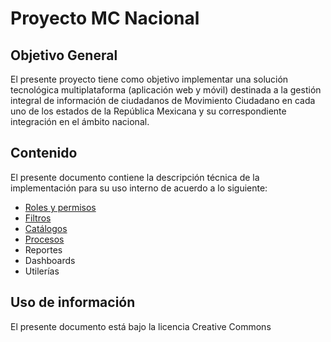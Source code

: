 # Proyecto MC Nacional

## Objetivo General

El presente proyecto tiene como objetivo implementar una solución tecnológica multiplataforma (aplicación web y móvil) destinada a la gestión integral de información de ciudadanos de Movimiento Ciudadano en cada uno de los estados de la República Mexicana y su correspondiente integración en el ámbito nacional.

## Contenido

El presente documento contiene la descripción técnica de la implementación para su uso interno de acuerdo a lo siguiente:

- [Roles y permisos](roles/)
- [Filtros](filters/)
- [Catálogos](catalogs/)
- [Procesos](process/)
- Reportes
- Dashboards
- Utilerías

## Uso de información

El presente documento está bajo la licencia Creative Commons
